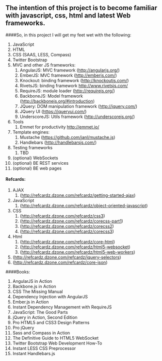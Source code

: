 ## The intention of this project is to become familiar with javascript, css, html and latest Web frameworks.

####So, in this project I will get my feet wet with the following:

1. JavaScript
1. HTML
1. CSS (SAAS, LESS, Compass)
1. Twitter Bootstrap
1. MVC and other JS frameworks:
    1. AngularJS: MVC framework (http://angularjs.org/)
    1. EmberJS: MVC framework (http://emberjs.com/)
    1. Knockout: binding framework (http://knockoutjs.com/)
    1. RivetsJS: binding framework http://www.rivetsjs.com/
    1. RequireJS: module loader (http://requirejs.org/)
    1. BackboneJS: Model framework (http://backbonejs.org/#introduction)
    1. JQuery: DOM manipulation framework (http://jquery.com/)
    1. JQuery UI (https://jqueryui.com/)
    1. UnderscoreJS: Utils framework (http://underscorejs.org/)
1. Tools
    1. Emmet for productivity http://emmet.io/
1. Template engines:
    1. Mustache (https://github.com/janl/mustache.js)
    1. Handlebars (http://handlebarsjs.com/)
1. Testing frameworks
    1. TBD
1. (optional) WebSockets
1. (optional) BE REST services
1. (optional) BE web pages


#### Refcards:
1. AJAX
    1. (http://refcardz.dzone.com/refcardz/getting-started-ajax)
1. JavaScript
    1. (http://refcardz.dzone.com/refcardz/object-oriented-javascript)
1. CSS
    1. (http://refcardz.dzone.com/refcardz/css3)
    1. (http://refcardz.dzone.com/refcardz/corecss-part1)
    1. (http://refcardz.dzone.com/refcardz/corecss2)
    1. (http://refcardz.dzone.com/refcardz/corecss3)
1. Html
    1. (http://refcardz.dzone.com/refcardz/core-html)
    1. (http://refcardz.dzone.com/refcardz/html5-websocket)
    1. (http://refcardz.dzone.com/refcardz/html5-web-workers)
1. (http://refcardz.dzone.com/refcardz/jquery-selectors)
1. (http://refcardz.dzone.com/refcardz/core-json)

####Books:
1. AngularJS in Action
1. Backbone.js in Action
1. CSS The Missing Manual
1. Dependency Injection with AngularJS
1. Ember.js in Action
1. Instant Dependency Management with RequireJS
1. JavaScript: The Good Parts
1. jQuery in Action, Second Edition
1. Pro HTML5 and CSS3 Design Patterns
1. Pro jQuery
1. Sass and Compass in Action
1. The Definitive Guide to HTML5 WebSocket
1. Twitter Bootstrap Web Development How-To
1. Instant LESS CSS Preprocessor
1. Instant Handlebars.js
